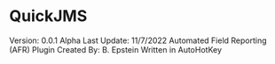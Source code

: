 # QuickJMS
Version: 0.0.1 Alpha
Last Update: 11/7/2022 
Automated Field Reporting (AFR) Plugin
Created By: B. Epstein
Written in AutoHotKey  
